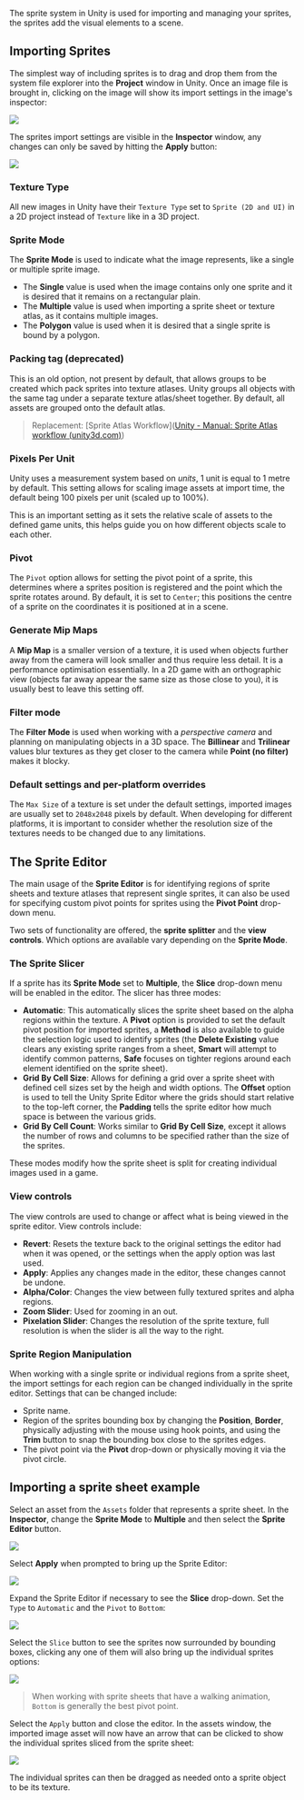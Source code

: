 The sprite system in Unity is used for importing and managing your sprites, the sprites add the visual elements to a scene.

## Importing Sprites
The simplest way of including sprites is to drag and drop them from the system file explorer into the **Project** window in Unity. Once an image file is brought in, clicking on the image will show its import settings in the image's inspector:

![](./images/fresh_imported_sprites.png)

The sprites import settings are visible in the **Inspector** window, any changes can only be saved by hitting the **Apply** button:

![](./images/sprite_inspector_view.png)

### Texture Type
All new images in Unity have their `Texture Type` set to `Sprite (2D and UI)` in a 2D project instead of `Texture` like in a 3D project.

### Sprite Mode
The **Sprite Mode** is used to indicate what the image represents, like a single or multiple sprite image.

- The **Single** value is used when the image contains only one sprite and it is desired that it remains on a rectangular plain.
- The **Multiple** value is used when importing a sprite sheet or texture atlas, as it contains multiple images.
- The **Polygon** value is used when it is desired that a single sprite is bound by a polygon.

### Packing tag (deprecated)
This is an old option, not present by default, that allows groups to be created which pack sprites into texture atlases. Unity groups all objects with the same tag under a separate texture atlas/sheet together. By default, all assets are grouped onto the default atlas.

> Replacement: [Sprite Atlas Workflow]([Unity - Manual: Sprite Atlas workflow (unity3d.com)](https://docs.unity3d.com/Manual/SpriteAtlasWorkflow.html))

### Pixels Per Unit
Unity uses a measurement system based on *units*, 1 unit is equal to 1 metre by default. This setting allows for scaling image assets at import time, the default being 100 pixels per unit (scaled up to 100%).

This is an important setting as it sets the relative scale of assets to the defined game units, this helps guide you on how different objects scale to each other.

### Pivot
The `Pivot` option allows for setting the pivot point of a sprite, this determines where a sprites position is registered and the point which the sprite rotates around. By default, it is set to `Center`; this positions the centre of a sprite on the coordinates it is positioned at in a scene.

### Generate Mip Maps
A **Mip Map** is a smaller version of a texture, it is used when objects further away from the camera will look smaller and thus require less detail. It is a performance optimisation essentially. In a 2D game with an orthographic view (objects far away appear the same size as those close to you), it is usually best to leave this setting off.

### Filter mode
The **Filter Mode** is used when working with a *perspective camera* and planning on manipulating objects in a 3D space. The **Billinear** and **Trilinear** values blur textures as they get closer to the camera while **Point (no filter)** makes it blocky.

### Default settings and per-platform overrides
The `Max Size` of a texture is set under the default settings, imported images are usually set to `2048x2048` pixels by default. When developing for different platforms, it is important to consider whether the resolution size of the textures needs to be changed due to any limitations.

## The Sprite Editor
The main usage of the **Sprite Editor** is for identifying regions of sprite sheets and texture atlases that represent single sprites, it can also be used for specifying custom pivot points for sprites using the **Pivot Point** drop-down menu.

Two sets of functionality are offered, the **sprite splitter** and the **view controls**. Which options are available vary depending on the **Sprite Mode**.

### The Sprite Slicer
If a sprite has its **Sprite Mode** set to **Multiple**, the **Slice** drop-down menu will be enabled in the editor. The slicer has three modes:

- **Automatic**: This automatically slices the sprite sheet based on the alpha regions within the texture. A **Pivot** option is provided to set the default pivot position for imported sprites, a **Method** is also available to guide the selection logic used to identify sprites (the **Delete Existing** value clears any existing sprite ranges from a sheet, **Smart** will attempt to identify common patterns, **Safe** focuses on tighter regions around each element identified on the sprite sheet).
- **Grid By Cell Size**: Allows for defining a grid over a sprite sheet with defined cell sizes set by the heigh and width options. The **Offset** option is used to tell the Unity Sprite Editor where the grids should start relative to the top-left corner, the **Padding** tells the sprite editor how much space is between the various grids.
- **Grid By Cell Count**: Works similar to **Grid By Cell Size**, except it allows the number of rows and columns to be specified rather than the size of the sprites.

These modes modify how the sprite sheet is split for creating individual images used in a game.

### View controls
The view controls are used to change or affect what is being viewed in the sprite editor. View controls include:

- **Revert**: Resets the texture back to the original settings the editor had when it was opened, or the settings when the apply option was last used.
- **Apply**: Applies any changes made in the editor, these changes cannot be undone.
- **Alpha/Color**: Changes the view between fully textured sprites and alpha regions.
- **Zoom Slider**: Used for zooming in an out.
- **Pixelation Slider**: Changes the resolution of the sprite texture, full resolution is when the slider is all the way to the right.

### Sprite Region Manipulation
When working with a single sprite or individual regions from a sprite sheet, the import settings for each region can be changed individually in the sprite editor. Settings that can be changed include:

- Sprite name.
- Region of the sprites bounding box by changing the **Position**, **Border**, physically adjusting with the mouse using hook points, and using the **Trim** button to snap the bounding box close to the sprites edges.
- The pivot point via the **Pivot** drop-down or physically moving it via the pivot circle.

## Importing a sprite sheet example
Select an asset from the `Assets` folder that represents a sprite sheet. In the **Inspector**, change the **Sprite Mode** to **Multiple** and then select the **Sprite Editor** button. 

![](./images/spritesheet_import_step1.png)

Select **Apply** when prompted to bring up the Sprite Editor:

![](./images/spritesheet_import_step2_editor.png)

Expand the Sprite Editor if necessary to see the **Slice** drop-down. Set the `Type` to `Automatic` and the `Pivot` to `Bottom`:

![](./images/spritesheet_import_step3_slicing.png)

Select the `Slice` button to see the sprites now surrounded by bounding boxes, clicking any one of them will also bring up the individual sprites options:

![](./images/spritesheet_import_step4_sliced_regions.png)

> When working with sprite sheets that have a walking animation, `Bottom` is generally the best pivot point.

Select the `Apply` button and close the editor. In the assets window, the imported image asset will now have an arrow that can be clicked to show the individual sprites sliced from the sprite sheet:

![](./images/spritesheet_import_step5_slice_complete.png)

The individual sprites can then be dragged as needed onto a sprite object to be its texture.